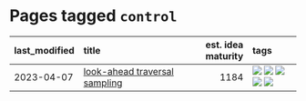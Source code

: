 # Pages tagged `control`

|last_modified|title|est. idea maturity|tags
|:---|:---|---:|:---|
|2023-04-07|[look-ahead traversal sampling](../look-ahead-traversal-sampling.md)|1184|[![](https://img.shields.io/badge/tag-MCMC-d47f6f)](../tags/MCMC.md) [![](https://img.shields.io/badge/tag-animation-fe4dc)](../tags/animation.md) [![](https://img.shields.io/badge/tag-control-913db)](../tags/control.md) [![](https://img.shields.io/badge/tag-experimental-3f9741)](../tags/experimental.md) [![](https://img.shields.io/badge/tag-image_generation-957448)](../tags/image_generation.md)|